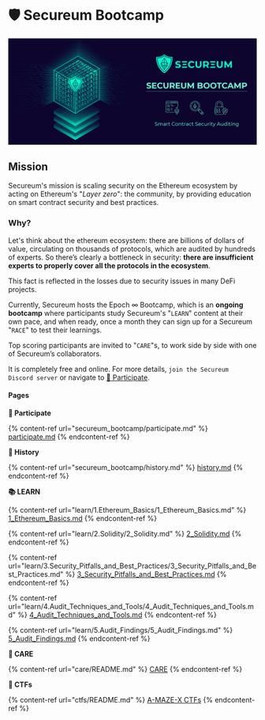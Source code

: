 # 🛡 Secureum Bootcamp

![Secureum Bootcamp](img/secureum-banner.png)

## Mission

Secureum's mission is scaling security on the Ethereum ecosystem by acting on Ethereum's "_Layer zero_": the community, by providing education on smart contract security and best practices.



### Why?

Let's think about the ethereum ecosystem: there are billions of dollars of value, circulating on thousands of protocols, which are audited by hundreds of experts. So there’s clearly a bottleneck in security: **there are insufficient experts to properly cover all the protocols in the ecosystem**.

This fact is reflected in the losses due to security issues in many DeFi projects.



Currently, Secureum hosts the Epoch ∞ Bootcamp, which is an **ongoing bootcamp** where participants study Secureum's "`LEARN`" content at their own pace, and when ready, once a month they can sign up for a Secureum "`RACE`" to test their learnings.

Top scoring participants are invited to "`CARE`"s, to work side by side with one of Secureum’s collaborators.

It is completely free and online. For more details, `join the Secureum Discord server` or navigate to [🙌 Participate](secureum\_bootcamp/secureum\_bootcamp/participate.md).

#### Pages

**🙌 Participate**

{% content-ref url="secureum_bootcamp/participate.md" %}
[participate.md](secureum\_bootcamp/participate.md)
{% endcontent-ref %}

**📜 History**

{% content-ref url="secureum_bootcamp/history.md" %}
[history.md](secureum\_bootcamp/history.md)
{% endcontent-ref %}

**📚 LEARN**

{% content-ref url="learn/1.Ethereum_Basics/1_Ethereum_Basics.md" %}
[1\_Ethereum\_Basics.md](learn/1.Ethereum\_Basics/1\_Ethereum\_Basics.md)
{% endcontent-ref %}

{% content-ref url="learn/2.Solidity/2_Solidity.md" %}
[2\_Solidity.md](learn/2.Solidity/2\_Solidity.md)
{% endcontent-ref %}

{% content-ref url="learn/3.Security_Pitfalls_and_Best_Practices/3_Security_Pitfalls_and_Best_Practices.md" %}
[3\_Security\_Pitfalls\_and\_Best\_Practices.md](learn/3.Security\_Pitfalls\_and\_Best\_Practices/3\_Security\_Pitfalls\_and\_Best\_Practices.md)
{% endcontent-ref %}

{% content-ref url="learn/4.Audit_Techniques_and_Tools/4_Audit_Techniques_and_Tools.md" %}
[4\_Audit\_Techniques\_and\_Tools.md](learn/4.Audit\_Techniques\_and\_Tools/4\_Audit\_Techniques\_and\_Tools.md)
{% endcontent-ref %}

{% content-ref url="learn/5.Audit_Findings/5_Audit_Findings.md" %}
[5\_Audit\_Findings.md](learn/5.Audit\_Findings/5\_Audit\_Findings.md)
{% endcontent-ref %}

**🌱 CARE**

{% content-ref url="care/README.md" %}
[CARE](care/README.md)
{% endcontent-ref %}

**🚩 CTFs**

{% content-ref url="ctfs/README.md" %}
[A-MAZE-X CTFs](ctfs/README.md)
{% endcontent-ref %}
